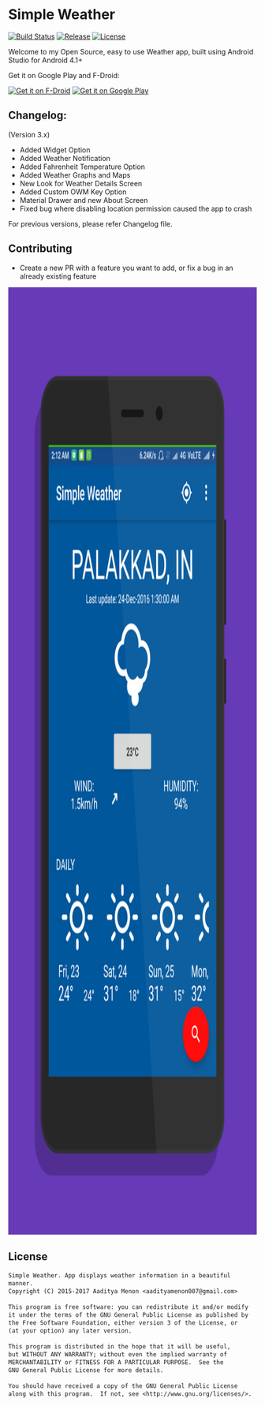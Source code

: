 # Simple Weather
[![Build Status](https://travis-ci.org/Sparker0i/Weather.svg?branch=master)](https://travis-ci.org/Sparker0i/Weather)
[![Release](https://img.shields.io/github/release/Sparker0i/Weather.svg)](https://github.com/Sparker0i/Weather/releases)
[![License](https://img.shields.io/badge/license-GNU_GPLv3-orange.svg)](https://raw.githubusercontent.com/Sparker0i/Weather/HEAD/LICENSE)

Welcome to my Open Source, easy to use Weather app, built using Android Studio for Android 4.1+

Get it on Google Play and F-Droid:

[<img src="https://f-droid.org/badge/get-it-on.png" alt="Get it on F-Droid" height="80">](https://f-droid.org/repository/browse/?fdid=com.a5corp.weather)
[<img src='https://play.google.com/intl/en_us/badges/images/generic/en_badge_web_generic.png' alt='Get it on Google Play' width='210' height='80'>](https://play.google.com/store/apps/details?id=com.a5corp.weather)

## Changelog:

(Version 3.x)
- Added Widget Option
- Added Weather Notification
- Added Fahrenheit Temperature Option
- Added Weather Graphs and Maps
- New Look for Weather Details Screen
- Added Custom OWM Key Option
- Material Drawer and new About Screen
- Fixed bug where disabling location permission caused the app to crash

For previous versions, please refer Changelog file.

## Contributing

- Create a new PR with a feature you want to add, or fix a bug in an already existing feature

<img src='/img/Weather App.png' width='1080' height='1920'>

## License
```
Simple Weather. App displays weather information in a beautiful manner.
Copyright (C) 2015-2017 Aaditya Menon <aadityamenon007@gmail.com>

This program is free software: you can redistribute it and/or modify
it under the terms of the GNU General Public License as published by
the Free Software Foundation, either version 3 of the License, or
(at your option) any later version.

This program is distributed in the hope that it will be useful,
but WITHOUT ANY WARRANTY; without even the implied warranty of
MERCHANTABILITY or FITNESS FOR A PARTICULAR PURPOSE.  See the
GNU General Public License for more details.

You should have received a copy of the GNU General Public License
along with this program.  If not, see <http://www.gnu.org/licenses/>.
```
